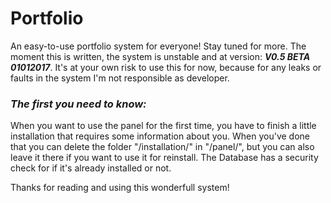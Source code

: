 # Portfolio
An easy-to-use portfolio system for everyone! Stay tuned for more.
The moment this is written, the system is unstable and at version: <b><i>V0.5 BETA 01012017</i></b>.
It's at your own risk to use this for now, because for any leaks or faults in the system I'm not responsible as developer.

<b><h3><i>The first you need to know:</i></h3></b>

When you want to use the panel for the first time, you have to finish a little installation that requires some information about you.
When you've done that you can delete the folder "/installation/" in "/panel/", but you can also leave it there if you want to use it for reinstall. The Database has a security check for if it's already installed or not.

Thanks for reading and using this wonderfull system!
